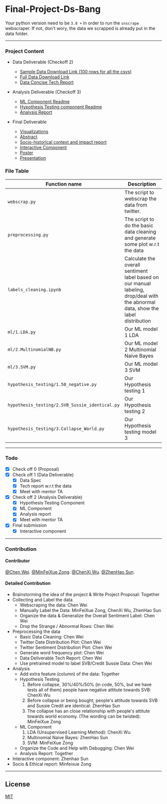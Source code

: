 # Final-Project-Ds-Bang

Your python version need to be `3.8 +` in order to run the `snscrape` webscraper.
If not, don't wory, the data we scrapped is already put in the data folder.

---

### Project Content

- Data Deliverable (Checkoff 2)

  - [Sample Data Download Link (100 rows for all the csvs)](https://github.com/MRSA-J/Twitter-World-Economy-Sentiment-Analysis/tree/main/data/sample%20data%20100%20rows)
  - [Full Data Download Link](https://github.com/MRSA-J/Twitter-World-Economy-Sentiment-Analysis/tree/main/data)
  - [Data Concise Tech Report](https://github.com/MRSA-J/Twitter-World-Economy-Sentiment-Analysis/tree/main/data_deliverable/reports/tech_report)

- Analysis Deliverable (Checkoff 3)

  - [ML Component Readme](https://github.com/MRSA-J/Twitter-World-Economy-Sentiment-Analysis/tree/main/code/ml)
  - [Hypothesis Testing component Readme](https://github.com/MRSA-J/Twitter-World-Economy-Sentiment-Analysis/tree/main/code/hypothesis%20testing)
  - [Analysis Report](https://github.com/MRSA-J/Twitter-World-Economy-Sentiment-Analysis/tree/main/analysis_deliverable/reports)

- Final Deliverable
  - [Visualizations](https://github.com/MRSA-J/Twitter-World-Economy-Sentiment-Analysis/tree/main/final_deliverable/visualizations)
  - [Abstract](https://github.com/MRSA-J/Twitter-World-Economy-Sentiment-Analysis/blob/main/final_deliverable/abstract.pdf)
  - [Socio-historical context and impact report](https://github.com/MRSA-J/Twitter-World-Economy-Sentiment-Analysis/blob/main/final_deliverable/Socio-historical%20context%20and%20impact%20report.pdf)
  - [Interactive Component](https://github.com/MRSA-J/Twitter-World-Economy-Sentiment-Analysis/tree/main/final_deliverable/interactive_component/Bang)
  - [Poster](https://github.com/MRSA-J/Twitter-World-Economy-Sentiment-Analysis/blob/main/final_deliverable/DS%20Bang%20Poster.pdf)
  - [Presentation](https://github.com/MRSA-J/Twitter-World-Economy-Sentiment-Analysis/blob/main/final_deliverable/DS%20project%20presentation.mp4)

### File Table

| Function name                                  | Description                                                                                                                       |
| ---------------------------------------------- | --------------------------------------------------------------------------------------------------------------------------------- |
| `webscrap.py`                                  | The script to webscrap the data from twitter.                                                                                     |
| `preprocessing.py`                             | The script to do the basic data cleaning and generate some plot w.r.t the data                                                    |
| `labels_cleaning.ipynb`                        | Calculate the overall sentiment label based on our manual labeling, drop/deal with the abnormal data, show the label distribution |
| `ml/1.LDA.py`                                  | Our ML model 1 LDA                                                                                                                |
| `ml/2.MultinomialNB.py`                        | Our ML model 2 Multinomial Naive Bayes                                                                                            |
| `ml/3.SVM.py`                                  | Our ML model 3 SVM                                                                                                                |
| `hypothesis_testing/1.50_negative.py`          | Our Hypothesis testing 1                                                                                                          |
| `hypothesis_testing/2.SVB_Sussie_identical.py` | Our Hypothesis testing 2                                                                                                          |
| `hypothesis_testing/3.Collapse_World.py`       | Our Hypothesis testing model 3                                                                                                    |

---

### Todo

- [x] Check off 0 (Proposal)
- [x] Check off 1 (Data Deliverable)
  - [x] Data Spec
  - [x] Tech report w.r.t the data
  - [x] Meet with mentor TA
- [x] Check off 2 (Analysis Deliverable)
  - [x] Hypothesis Testing Component
  - [x] ML Component
  - [x] Analysis report
  - [x] Meet with mentor TA
- [x] Final submission
  - [x] Interactive component

---

### Contribution

#### Contributor

[@Chen Wei](https://github.com/MRSA-J).
[@MinFeiXue Zong](https://github.com/SereneZong).
[@ChenXi Wu](https://github.com/ChenxiwuB).
[@ZhenHao Sun](https://github.com/Asher-Sunzh).

#### Detailed Contribution

- Brainstorming the idea of the project & Write Project Proposal: Together
- Collecting and Label the data
  - Webscraping the data: Chen Wei
  - Manually Label the Data: MinFeiXue Zong, ChenXi Wu, ZhenHao Sun
  - Organize the data & Generalize the Overall Sentiment Label: Chen Wei
  - Drop the Strange / Abnormal Rows: Chen Wei
- Preprocessing the data
  - Basic Data Cleaning: Chen Wei
  - Twitter Date Distribution Plot: Chen Wei
  - Twitter Sentiment Distribution Plot: Chen Wei
  - Generate word frequency plot: Chen Wei
  - Data Deliverable Tech Report: Chen Wei
  - Use pretrained model to label SVB/Credit Sussie Data: Chen Wei
- Analysis
  - Add extra feature (column) of the data: Together
  - Hypothesis Testing
    1.  Before collapse, 30%/40%/50% (in code, 50%, but we have tests all of them) people have negative attitute towards SVB: ChenXi Wu
    2.  Before collapse or being bought, people's attitude towards SVB and Sussie Credit are identical: ZhenHao Sun
    3.  The collapse has an close relationship with people's attitute towards world economy. (The wording can be twisted): MinFeiXue Zong
  - ML Component
    1.  LDA (Unsupervised Learning Method): ChenXi Wu
    2.  Multinomial Naive Bayes: ZhenHao Sun
    3.  SVM: MinFeiXue Zong
  - Organize the Code and Help with Debugging: Chen Wei
  - Analysis Report: Together
- Interactive component: Zhenhao Sun
- Socio & Ethical report: Minfeixue Zong

---

## License

[MIT](LICENSE)

